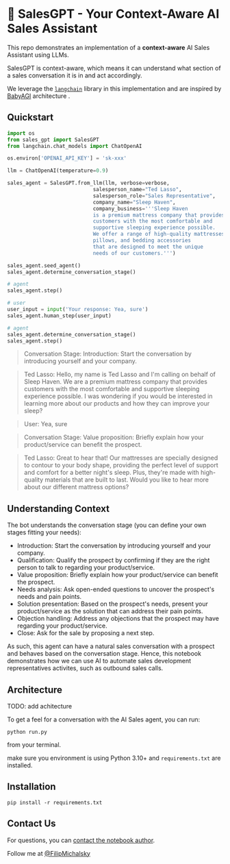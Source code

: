 # :robot: SalesGPT - Your Context-Aware AI Sales Assistant

This repo demonstrates an implementation of a **context-aware** AI Sales Assistant using LLMs.

SalesGPT is context-aware, which means it can understand what section of a sales conversation it is in and act accordingly.

We leverage the [`langchain`](https://github.com/hwchase17/langchain) library in this implementation and are inspired by [BabyAGI](https://github.com/yoheinakajima/babyagi) architecture .

## Quickstart

```python
import os
from sales_gpt import SalesGPT
from langchain.chat_models import ChatOpenAI

os.environ['OPENAI_API_KEY'] = 'sk-xxx'

llm = ChatOpenAI(temperature=0.9)

sales_agent = SalesGPT.from_llm(llm, verbose=verbose,
                            salesperson_name="Ted Lasso",
                            salesperson_role="Sales Representative",
                            company_name="Sleep Haven",
                            company_business='''Sleep Haven 
                            is a premium mattress company that provides
                            customers with the most comfortable and
                            supportive sleeping experience possible. 
                            We offer a range of high-quality mattresses,
                            pillows, and bedding accessories 
                            that are designed to meet the unique 
                            needs of our customers.''')

sales_agent.seed_agent()
sales_agent.determine_conversation_stage()

# agent 
sales_agent.step()

# user
user_input = input('Your response: Yea, sure')
sales_agent.human_step(user_input)

# agent
sales_agent.determine_conversation_stage()
sales_agent.step()
```
> Conversation Stage: 
> Introduction: Start the conversation by introducing yourself and your company. 

> Ted Lasso: Hello, my name is Ted Lasso and I'm calling on behalf of Sleep Haven. We are a premium mattress company that provides customers with the most comfortable and supportive sleeping experience possible. I was wondering if you would be interested in learning more about our products and how they can improve your sleep?

> User: Yea, sure

> Conversation Stage: 
> Value proposition: Briefly explain how your product/service can benefit the prospect. 

> Ted Lasso: Great to hear that! Our mattresses are specially designed to contour to your body shape, providing the perfect level of support and comfort for a better night's sleep. Plus, they're made with high-quality materials that are built to last. Would you like to hear more about our different mattress options?


## Understanding Context

The bot understands the conversation stage (you can define your own stages fitting your needs):

- Introduction: Start the conversation by introducing yourself and your company. 
- Qualification: Qualify the prospect by confirming if they are the right person to talk to regarding your product/service.
- Value proposition: Briefly explain how your product/service can benefit the prospect. 
- Needs analysis: Ask open-ended questions to uncover the prospect's needs and pain points. 
- Solution presentation: Based on the prospect's needs, present your product/service as the solution that can address their pain points.
- Objection handling: Address any objections that the prospect may have regarding your product/service. 
- Close: Ask for the sale by proposing a next step. 
 
As such, this agent can have a natural sales conversation with a prospect and behaves based on the conversation stage. Hence, this notebook demonstrates how we can use AI to automate sales development representatives activites, such as outbound sales calls. 



## Architecture

TODO: add achitecture



To get a feel for a conversation with the AI Sales agent, you can run:

`python run.py`

from your terminal.

make sure you environment is using Python 3.10+ and `requirements.txt` are installed.

## Installation

`pip install -r requirements.txt`


## Contact Us

For questions, you can [contact the notebook author](mailto:filipmichalsky@gmail.com).

Follow me at [@FilipMichalsky](https://twitter.com/FilipMichalsky)


